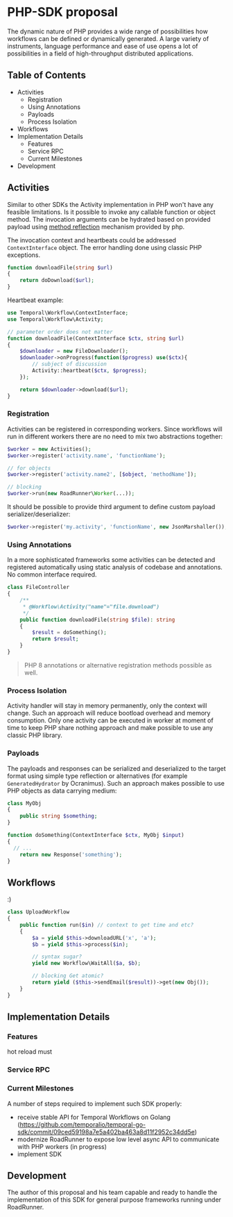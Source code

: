 # PHP-SDK proposal
The dynamic nature of PHP provides a wide range of possibilities how workflows can be defined or dynamically generated.
A large variety of instruments, language performance and ease of use opens a lot of possibilities in a field of high-throughput 
distributed applications.

## Table of Contents
- Activities
    - Registration
    - Using Annotations
    - Payloads
    - Process Isolation
- Workflows
- Implementation Details
    - Features
    - Service RPC
    - Current Milestones
- Development  

## Activities
Similar to other SDKs the Activity implementation in PHP won't have any feasible limitations. Is it possible to invoke 
any callable function or object method. The invocation arguments can be hydrated based on provided payload using
[method reflection](https://www.php.net/manual/en/class.reflectionfunctionabstract.php) mechanism provided by php.    

The invocation context and heartbeats could be addressed `ContextInterface` object. The error handling done using classic
PHP exceptions.

```php
function downloadFile(string $url)
{
    return doDownload($url);
}
```

Heartbeat example:

```php
use Temporal\Workflow\ContextInterface;
use Temporal\Workflow\Activity;

// parameter order does not matter
function downloadFile(ContextInterface $ctx, string $url)
{
    $downloader = new FileDownloader();
    $downloader->onProgress(function($progress) use($ctx){
        // subject of discussion
        Activity::heartbeat($ctx, $progress);
    });

    return $downloader->download($url);
}
```

### Registration
Activities can be registered in corresponding workers. Since workflows will run in different workers there are no need to
mix two abstractions together:

```php
$worker = new Activities();
$worker->register('activity.name', 'functionName');

// for objects
$worker->register('activity.name2', [$object, 'methodName']);

// blocking
$worker->run(new RoadRunner\Worker(...));
```

It should be possible to provide third argument to define custom payload serializer/deserializer:

```php
$worker->register('my.activity', 'functionName', new JsonMarshaller());
```

### Using Annotations
In a more sophisticated frameworks some activities can be detected and registered automatically using static analysis
of codebase and annotations. No common interface required.

```php
class FileController 
{
    /**
     * @Workflow\Activity("name"="file.download") 
     */         
    public function downloadFile(string $file): string 
    {
        $result = doSomething();
        return $result;
    }
}
```

> PHP 8 annotations or alternative registration methods possible as well.

### Process Isolation
Activity handler will stay in memory permanently, only the context will change. Such an approach will reduce bootload
overhead and memory consumption. Only one activity can be executed in worker at moment of time to keep PHP share nothing
approach and make possible to use any classic PHP library. 

### Payloads
The payloads and responses can be serialized and deserialized to the target format using simple type reflection 
or alternatives (for example `GeneratedHydrator` by Ocranimus). Such an approach makes possible to use PHP objects as
data carrying medium:

```php
class MyObj 
{
    public string $something;
}

function doSomething(ContextInterface $ctx, MyObj $input)
{
  // ...
    return new Response('something');
}
```

## Workflows
:)

```php
class UploadWorkflow
{
    public function run($in) // context to get time and etc?
    {
        $a = yield $this->downloadURL('x', 'a');
        $b = yield $this->process($in);

        // syntax sugar?
        yield new Workflow\WaitAll($a, $b);

        // blocking Get atomic?
        return yield ($this->sendEmail($result))->get(new Obj());
    }
}
```

## Implementation Details

### Features
hot reload must

### Service RPC

### Current Milestones
A number of steps required to implement such SDK properly:
- receive stable API for Temporal Workflows on Golang (https://github.com/temporalio/temporal-go-sdk/commit/09ced59198a7e5a402ba463a8d11f2952c34dd5e)
- modernize RoadRunner to expose low level async API to communicate with PHP workers (in progress)
- implement SDK 

## Development
The author of this proposal and his team capable and ready to handle the implementation of this SDK for general purpose
frameworks running under RoadRunner.
